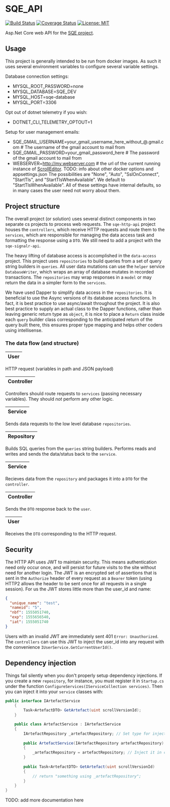 # SQE_API

[![Build Status](https://travis-ci.org/Scripta-Qumranica-Electronica/SQE_API.svg?branch=integration-tests)](https://travis-ci.org/Scripta-Qumranica-Electronica/SQE_API)
[![Coverage Status](https://coveralls.io/repos/github/Scripta-Qumranica-Electronica/SQE_API/badge.svg?branch=integration-tests)](https://coveralls.io/github/Scripta-Qumranica-Electronica/SQE_API?branch=integration-tests)
[![License: MIT](https://img.shields.io/badge/License-MIT-blue.svg)](https://github.com/Scripta-Qumranica-Electronica/SQE_API/blob/master/LICENSE.txt)

Asp.Net Core web API for the [SQE project](https://www.qumranica.org/). 

## Usage

This project is generally intended to be run from docker images.  As such it uses several environment variables to configure
several variable settings.

Database connection settings:

*   MYSQL_ROOT_PASSWORD=none
*   MYSQL_DATABASE=SQE_DEV
*   MYSQL_HOST=sqe-database
*   MYSQL_PORT=3306

Opt out of dotnet telemetry if you wish:

*   DOTNET_CLI_TELEMETRY_OPTOUT=1

Setup for user management emails:

*   SQE_GMAIL_USERNAME=your_gmail_username_here_without_@.gmail.com # The username of the gmail account to mail from
*   SQE_GMAIL_PASSWORD=your_gmail_password_here # The password of the gmail account to mail from
*   WEBSERVER=http://my.webserver.com # the url of the current running instance of [ScrollEditor](https://github.com/Scripta-Qumranica-Electronica/ScrollEditor).
TODO: info about other docker options and appsettings.json
The possibilities are "None", "Auto", "SslOnConnect", "StartTls", and "StartTlsWhenAvailable".  We default to "StartTlsWhenAvailable".
All of these settings have internal defaults, so in many cases the user need not worry about them.

## Project structure

The overall project (or solution) uses several distinct components in two separate cs projects to process web requests.  The `sqe-http-api` project houses the `controllers`, which receive HTTP requests and route them to the `services`, which are responsible for managing the data access task and formatting the response using a `DTO`.  We still need to add a project with the `sqe-signalr-api`.

The heavy lifting of database access is accomplished in the `data-access` project.  This project uses `repositories` to build queries from a set of query string builders in `queries`.  All user data mutations can use the `helper` service `DatabaseWriter`, which wraps an array of database mutates in recorded transactions.  The `repositories` may wrap responses in a `model` or may return the data in a simpler form to the `services`.

We have used Dapper to simplify data access in the `repositories`.  It is beneficial to use the Async versions of its database access functions.  In fact, it is best practice to use async/await throughout the project.  It is also best practice to supply an actual class to the Dapper functions, rather than leaving generic return type as `object`, it is nice to place a `Return` class inside each `query` builder class corresponding to the anticipated return of the query built there, this ensures proper type mapping and helps other coders using intellisense.

### The data flow (and structure)

|User|
|----|
HTTP request (variables in path and JSON payload)

|Controller|
|----|
Controllers should route requests to `services` (passing necessary variables).  They should _not_ perform any other logic.

|Service|
|----|
Sends data requests to the low level database `repositories`.

|Repository|
|----|
Builds SQL queries from the `queries` string builders. Performs reads and writes and sends the data/status back to the `service`.

|Service|
|----|
Recieves data from the `repository` and packages it into a `DTO` for the `controller`.

|Controller|
|----|
Sends the `DTO` response back to the `user`.

|User|
|----|
Receives the `DTO` corresponding to the HTTP request.

## Security

The HTTP API uses JWT to maintain security.  This means authentication need only occur once, and will persist for future visits to the site without need for another login.  The JWT is an encrypted set of assertions that is sent in the `Authorize` header of every request as a `Bearer` token (using HTTP2 allows the header to be sent once for all requests in a single session).  For us the JWT stores little more than the user_id and name:

```JSON
{
  "unique_name": "test",
  "nameid": "5",
  "nbf": 1555051740,
  "exp": 1555656540,
  "iat": 1555051740
}
```
Users with an invalid JWT are immediately sent 401 `Error: Unauthorized`.  The `controllers` can use this JWT to inject the user_id into any request with the convenience `IUserService.GetCurrentUserId()`.

## Dependency injection

Things fail silently when you don't properly setup dependency injections.  If you create a new `repository`, for instance, you must register it in `Startup.cs` under the function `ConfigureServices(IServiceCollection services)`.  Then you can inject it into your `service` classes with:

```C#
public interface IArtefactService
    {
        Task<ArtefactDTO> GetArtefact(uint scrollVersionId);
    }

    public class ArtefactService : IArtefactService
    {
		IArtefactRepository _artefactRepository; // Set type for injected dependency
		
		public ArtefactService(IArtefactRepository artefactRepository)
		{
		    _artefactRepository = artefactRepository; // Inject it in class constructor
		}
		
		public Task<ArtefactDTO> GetArtefact(uint scrollVersionId)
		{
			// return "something using _artefactRepository";
		}
	}
}
```


TODO: add more documentation here